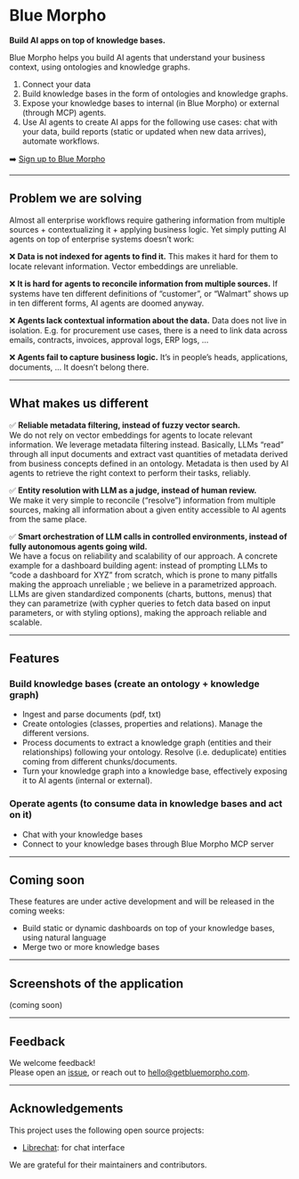 # Blue Morpho

**Build AI apps on top of knowledge bases.**

Blue Morpho helps you build AI agents that understand your business context, using ontologies and knowledge graphs.

1. Connect your data  
2. Build knowledge bases in the form of ontologies and knowledge graphs.  
3. Expose your knowledge bases to internal (in Blue Morpho) or external (through MCP) agents.  
4. Use AI agents to create AI apps for the following use cases: chat with your data, build reports (static or updated when new data arrives), automate workflows.

➡️ [Sign up to Blue Morpho](https://app.getbluemorpho.com)

---

## Problem we are solving

Almost all enterprise workflows require gathering information from multiple sources + contextualizing it + applying business logic. Yet simply putting AI agents on top of enterprise systems doesn’t work:

❌ **Data is not indexed for agents to find it.** This makes it hard for them to locate relevant information. Vector embeddings are unreliable.

❌ **It is hard for agents to reconcile information from multiple sources.** If systems have ten different definitions of “customer”, or “Walmart” shows up in ten different forms, AI agents are doomed anyway.  

❌ **Agents lack contextual information about the data.** Data does not live in isolation. E.g. for procurement use cases, there is a need to link data across emails, contracts, invoices, approval logs, ERP logs, …  

❌ **Agents fail to capture business logic.** It’s in people’s heads, applications, documents, … It doesn’t belong there.  

---

## What makes us different

✅ **Reliable metadata filtering, instead of fuzzy vector search.**  
  We do not rely on vector embeddings for agents to locate relevant information. We leverage metadata filtering instead. Basically, LLMs “read” through all input documents and extract vast quantities of metadata derived from business concepts defined in an ontology. Metadata is then used by AI agents to retrieve the right context to perform their tasks, reliably.  

✅ **Entity resolution with LLM as a judge, instead of human review.**  
  We make it very simple to reconcile (“resolve”) information from multiple sources, making all information about a given entity accessible to AI agents from the same place.

✅ **Smart orchestration of LLM calls in controlled environments, instead of fully autonomous agents going wild.**  
  We have a focus on reliability and scalability of our approach. A concrete example for a dashboard building agent: instead of prompting LLMs to “code a dashboard for XYZ” from scratch, which is prone to many pitfalls making the approach unreliable ; we believe in a parametrized approach. LLMs are given standardized components (charts, buttons, menus) that they can parametrize (with cypher queries to fetch data based on input parameters, or with styling options), making the approach reliable and scalable.  

---

## Features

### Build knowledge bases (create an ontology + knowledge graph)

- Ingest and parse documents (pdf, txt)  
- Create ontologies (classes, properties and relations). Manage the different versions.  
- Process documents to extract a knowledge graph (entities and their relationships) following your ontology. Resolve (i.e. deduplicate) entities coming from different chunks/documents.  
- Turn your knowledge graph into a knowledge base, effectively exposing it to AI agents (internal or external).  

### Operate agents (to consume data in knowledge bases and act on it)

- Chat with your knowledge bases  
- Connect to your knowledge bases through Blue Morpho MCP server

---

## Coming soon

These features are under active development and will be released in the coming weeks:

- Build static or dynamic dashboards on top of your knowledge bases, using natural language  
- Merge two or more knowledge bases  

---

## Screenshots of the application

(coming soon)

---

## Feedback

We welcome feedback!  
Please open an [issue](https://github.com/getbluemorpho/blue-morpho/issues), or reach out to [hello@getbluemorpho.com](mailto:hello@getbluemorpho.com).

---

## Acknowledgements

This project uses the following open source projects:

- [Librechat](https://github.com/danny-avila/LibreChat): for chat interface  

We are grateful for their maintainers and contributors.
